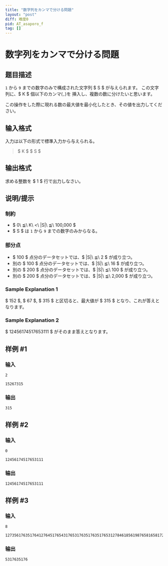 ```yaml
---
title: "数字列をカンマで分ける問題"
layout: "post"
diff: 难度0
pid: AT_asaporo_f
tag: []
---
```


# 数字列をカンマで分ける問題

## 题目描述

[problemUrl]: https://atcoder.jp/contests/cf16-tournament-round1-open/tasks/asaporo_f

`1` から `9` までの数字のみで構成された文字列 $ S $ が与えられます。 この文字列に、$ K $ 個以下のカンマ(`,`)を 挿入し、複数の数に分けたいと思います。

この操作をした際に現れる数の最大値を最小化したとき、その値を出力してください。

## 输入格式

入力は以下の形式で標準入力から与えられる。

> $ K $ $ S $

## 输出格式

求める整数を $ 1 $ 行で出力しなさい。

## 说明/提示

### 制約

- $ 0\ ≦\ K\ <\ |S|\ ≦\ 100,000 $
- $ S $ は `1` から `9` までの数字のみからなる。

### 部分点

- $ 100 $ 点分のデータセットでは、$ |S|\ ≦\ 2 $ が成り立つ。
- 別の $ 100 $ 点分のデータセットでは、$ |S|\ ≦\ 16 $ が成り立つ。
- 別の $ 200 $ 点分のデータセットでは、$ |S|\ ≦\ 100 $ が成り立つ。
- 別の $ 200 $ 点分のデータセットでは、$ |S|\ ≦\ 2,000 $ が成り立つ。

### Sample Explanation 1

$ 152 $, $ 67 $, $ 315 $ と区切ると、最大値が $ 315 $ となり、これが答えとなります。

### Sample Explanation 2

$ 12456174517653111 $ がそのまま答えとなります。

## 样例 #1

### 输入

```
2
15267315
```

### 输出

```
315
```

## 样例 #2

### 输入

```
0
12456174517653111
```

### 输出

```
12456174517653111
```

## 样例 #3

### 输入

```
8
127356176351764127645176543176531763517635176531278461856198765816581726586715987216581
```

### 输出

```
5317635176
```

